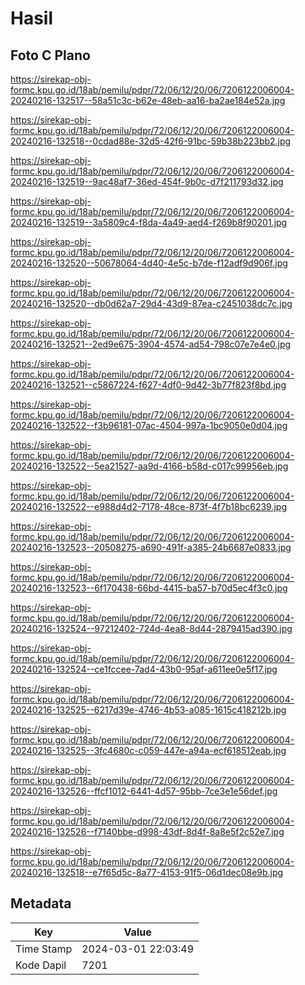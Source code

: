 # Hasil

## Foto C Plano

https://sirekap-obj-formc.kpu.go.id/18ab/pemilu/pdpr/72/06/12/20/06/7206122006004-20240216-132517--58a51c3c-b62e-48eb-aa16-ba2ae184e52a.jpg

https://sirekap-obj-formc.kpu.go.id/18ab/pemilu/pdpr/72/06/12/20/06/7206122006004-20240216-132518--0cdad88e-32d5-42f6-91bc-59b38b223bb2.jpg

https://sirekap-obj-formc.kpu.go.id/18ab/pemilu/pdpr/72/06/12/20/06/7206122006004-20240216-132519--9ac48af7-36ed-454f-9b0c-d7f211793d32.jpg

https://sirekap-obj-formc.kpu.go.id/18ab/pemilu/pdpr/72/06/12/20/06/7206122006004-20240216-132519--3a5809c4-f8da-4a49-aed4-f269b8f90201.jpg

https://sirekap-obj-formc.kpu.go.id/18ab/pemilu/pdpr/72/06/12/20/06/7206122006004-20240216-132520--50678064-4d40-4e5c-b7de-f12adf9d906f.jpg

https://sirekap-obj-formc.kpu.go.id/18ab/pemilu/pdpr/72/06/12/20/06/7206122006004-20240216-132520--db0d62a7-29d4-43d9-87ea-c2451038dc7c.jpg

https://sirekap-obj-formc.kpu.go.id/18ab/pemilu/pdpr/72/06/12/20/06/7206122006004-20240216-132521--2ed9e675-3904-4574-ad54-798c07e7e4e0.jpg

https://sirekap-obj-formc.kpu.go.id/18ab/pemilu/pdpr/72/06/12/20/06/7206122006004-20240216-132521--c5867224-f627-4df0-9d42-3b77f823f8bd.jpg

https://sirekap-obj-formc.kpu.go.id/18ab/pemilu/pdpr/72/06/12/20/06/7206122006004-20240216-132522--f3b96181-07ac-4504-997a-1bc9050e0d04.jpg

https://sirekap-obj-formc.kpu.go.id/18ab/pemilu/pdpr/72/06/12/20/06/7206122006004-20240216-132522--5ea21527-aa9d-4166-b58d-c017c99956eb.jpg

https://sirekap-obj-formc.kpu.go.id/18ab/pemilu/pdpr/72/06/12/20/06/7206122006004-20240216-132522--e988d4d2-7178-48ce-873f-4f7b18bc6239.jpg

https://sirekap-obj-formc.kpu.go.id/18ab/pemilu/pdpr/72/06/12/20/06/7206122006004-20240216-132523--20508275-a690-491f-a385-24b6687e0833.jpg

https://sirekap-obj-formc.kpu.go.id/18ab/pemilu/pdpr/72/06/12/20/06/7206122006004-20240216-132523--6f170438-66bd-4415-ba57-b70d5ec4f3c0.jpg

https://sirekap-obj-formc.kpu.go.id/18ab/pemilu/pdpr/72/06/12/20/06/7206122006004-20240216-132524--97212402-724d-4ea8-8d44-2879415ad390.jpg

https://sirekap-obj-formc.kpu.go.id/18ab/pemilu/pdpr/72/06/12/20/06/7206122006004-20240216-132524--ce1fccee-7ad4-43b0-95af-a611ee0e5f17.jpg

https://sirekap-obj-formc.kpu.go.id/18ab/pemilu/pdpr/72/06/12/20/06/7206122006004-20240216-132525--6217d39e-4746-4b53-a085-1615c418212b.jpg

https://sirekap-obj-formc.kpu.go.id/18ab/pemilu/pdpr/72/06/12/20/06/7206122006004-20240216-132525--3fc4680c-c059-447e-a94a-ecf618512eab.jpg

https://sirekap-obj-formc.kpu.go.id/18ab/pemilu/pdpr/72/06/12/20/06/7206122006004-20240216-132526--ffcf1012-6441-4d57-95bb-7ce3e1e56def.jpg

https://sirekap-obj-formc.kpu.go.id/18ab/pemilu/pdpr/72/06/12/20/06/7206122006004-20240216-132526--f7140bbe-d998-43df-8d4f-8a8e5f2c52e7.jpg

https://sirekap-obj-formc.kpu.go.id/18ab/pemilu/pdpr/72/06/12/20/06/7206122006004-20240216-132518--e7f65d5c-8a77-4153-91f5-06d1dec08e9b.jpg


## Metadata

| Key        | Value               |
| ---------- | ------------------- |
| Time Stamp | 2024-03-01 22:03:49 |
| Kode Dapil | 7201                |




